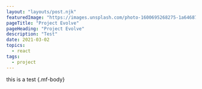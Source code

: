 ```yaml
---
layout: "layouts/post.njk"
featuredImage: "https://images.unsplash.com/photo-1600695268275-1a6468700bd5?ixid=MXwxMjA3fDB8MHxwaG90by1wYWdlfHx8fGVufDB8fHw%3D&ixlib=rb-1.2.1&auto=format&fit=crop&w=328&q=80"
pageTitle: "Project Evolve"
pageHeading: "Project Evolve"
description: "Test"
date: 2021-03-02
topics:
  - react
tags:
  - project
---
```

this is a test {.mf-body}